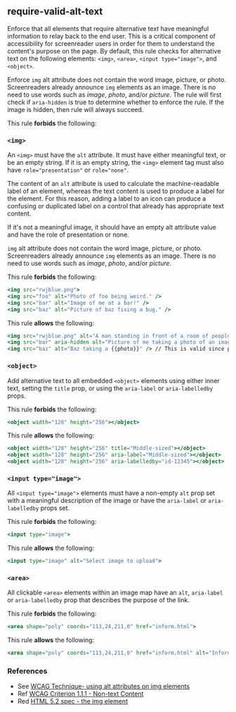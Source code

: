 ## require-valid-alt-text

Enforce that all elements that require alternative text have meaningful information to relay back to the end user. This is a critical component of accessibility for screenreader users in order for them to understand the content's purpose on the page. By default, this rule checks for alternative text on the following elements: `<img>`, `<area>`, `<input type="image">`, and `<object>`.

Enforce `img` alt attribute does not contain the word image, picture, or photo. Screenreaders already announce `img` elements as an image. There is no need to use words such as *image*, *photo*, and/or *picture*. The rule will first check if `aria-hidden` is true to determine whether to enforce the rule. If the image is hidden, then rule will always succeed.

This rule **forbids** the following:

### `<img>`

An `<img>` must have the `alt` attribute. It must have either meaningful text, or be an empty string. If it is an empty string, the `<img>` element tag must also have `role="presentation"` or `role="none"`.

The content of an `alt` attribute is used to calculate the machine-readable label of an element, whereas the text content is used to produce a label for the element. For this reason, adding a label to an icon can produce a confusing or duplicated label on a control that already has appropriate text content.

If it's not a meaningful image, it should have an empty alt attribute value and have the role of presentation or none.

`img` alt attribute does not contain the word image, picture, or photo. Screenreaders already announce `img` elements as an image. There is no need to use words such as *image*, *photo*, and/or *picture*.


This rule **forbids** the following:

```hbs
<img src="rwjblue.png">
<img src="foo" alt="Photo of foo being weird." />
<img src="bar" alt="Image of me at a bar!" />
<img src="baz" alt="Picture of baz fixing a bug." />
```

This rule **allows** the following:

```hbs
<img src="rwjblue.png" alt="A man standing in front of a room of people, giving a presentation about Ember.">
<img src="bar" aria-hidden alt="Picture of me taking a photo of an image" /> // Will pass because it is hidden.
<img src="baz" alt="Baz taking a {{photo}}" /> // This is valid since photo is a variable name.
```

### `<object>`

Add alternative text to all embedded `<object>` elements using either inner text, setting the `title` prop, or using the `aria-label` or `aria-labelledby` props.

This rule **forbids** the following:

```hbs
<object width="128" height="256"></object>
```

This rule **allows** the following:

```hbs
<object width="128" height="256" title="Middle-sized"></object>
<object width="128" height="256" aria-label="Middle-sized"></object>
<object width="128" height="256" aria-labelledby="id-12345"></object>
```

### `<input type="image">`

All `<input type="image">` elements must have a non-empty `alt` prop set with a meaningful description of the image or have the `aria-label` or `aria-labelledby` props set.

This rule **forbids** the following:

```hbs
<input type="image">
```

This rule **allows** the following:

```hbs
<input type="image" alt="Select image to upload">
```

### `<area>`

All clickable `<area>` elements within an image map have an `alt`, `aria-label` or `aria-labelledby` prop that describes the purpose of the link.

This rule **forbids** the following:

```hbs
<area shape="poly" coords="113,24,211,0" href="inform.html">
```

This rule **allows** the following:

```hbs
<area shape="poly" coords="113,24,211,0" href="inform.html" alt="Inform">
```

### References

* See [WCAG Technique- using alt attributes on img elements](https://www.w3.org/TR/WCAG20-TECHS/H37.html)
* Ref [WCAG Criterion 1.1.1 - Non-text Content](https://www.w3.org/WAI/WCAG21/Understanding/non-text-content.html)
* Red [HTML 5.2 spec - the img element](https://www.w3.org/TR/html5/semantics-embedded-content.html#the-img-element)
